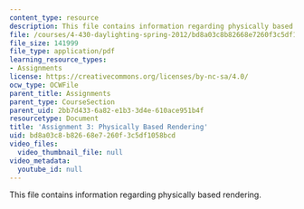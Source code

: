 ```yaml
---
content_type: resource
description: This file contains information regarding physically based rendering.
file: /courses/4-430-daylighting-spring-2012/bd8a03c8b82668e7260f3c5df1058bcd_MIT4_430S12_hw3.pdf
file_size: 141999
file_type: application/pdf
learning_resource_types:
- Assignments
license: https://creativecommons.org/licenses/by-nc-sa/4.0/
ocw_type: OCWFile
parent_title: Assignments
parent_type: CourseSection
parent_uid: 2bb7d433-6a82-e1b3-3d4e-610ace951b4f
resourcetype: Document
title: 'Assignment 3: Physically Based Rendering'
uid: bd8a03c8-b826-68e7-260f-3c5df1058bcd
video_files:
  video_thumbnail_file: null
video_metadata:
  youtube_id: null
---
```

This file contains information regarding physically based rendering.